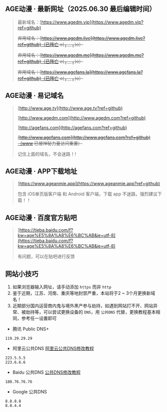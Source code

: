 ## AGE动漫 · 最新网址（2025.06.30 最后编辑时间）

> 最新域名：[https://www.agedm.vip](https://www.agedm.vip?ref=github)
> 
> ~~弃用域名：[https://www.agedm.live](https://www.agedm.live?ref=github)（已阵亡 o(╥﹏╥)o）~~
>
> ~~弃用域名：[https://www.agedm.me](https://www.agedm.me?ref=github)（已阵亡 o(╥﹏╥)o）~~
> 
> ~~弃用域名：[https://www.agefans.la](https://www.agefans.la?ref=github)（已阵亡 o(╥﹏╥)o）~~

## AGE动漫 · 易记域名
> [http://www.age.tv](http://www.age.tv?ref=github)
> 
> [http://www.agedm.com](http://www.agedm.com?ref=github)
>
> [http://agefans.com](http://agefans.com?ref=github)
>
> ~~[http://www.agefans.com](http://www.agefans.com?ref=github)（www 已被神秘力量访问重置）~~
> 
> 记住上面的域名，不会迷路！!


## AGE动漫 · APP下载地址
> [https://www.ageanmie.app](https://www.ageanmie.app?ref=github)
>
> 包含 iOS单页版客户端 和 Android 客户端，下载 app 不迷路，强烈建议下载！！


## AGE动漫 · 百度官方贴吧
> [https://tieba.baidu.com/f?kw=age%E5%8A%A8%E6%BC%AB&ie=utf-8](https://tieba.baidu.com/f?kw=age%E5%8A%A8%E6%BC%AB&ie=utf-8)
>
> 有问题，可以在贴吧进行反馈

## 网站小技巧
1. 如果浏览器输入网址，请手动添加 `https` 而非 `http`
2. 鉴于近期，江苏、河南、重庆等地封禁严重，本站将于2 ~ 3个月更换新域名！
3. 近期部分国内运营商内鬼与境外黑产参与劫持，如遇到网站打不开、网站异常、被劫持等，可以尝试更换设备的 `DNS`，用 `公共DNS` 代替，更换教程基本相同，参考任一设置即可

* 腾讯 Public DNS+
```
119.29.29.29
```

* 阿里云公共DNS [阿里云公共DNS修改教程](https://www.alidns.com/knowledge?type=SETTING_DOCS#user_windows)
```
223.5.5.5
223.6.6.6
```

* Baidu 公共DNS [公共DNS修改教程](https://dudns.baidu.com/index.html)
```
180.76.76.76
```

* Google 公共DNS
```
8.8.8.8
8.8.4.4
```
